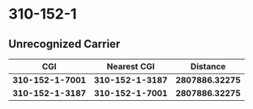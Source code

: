 # 310-152-1
## Unrecognized Carrier


| CGI | Nearest CGI | Distance |
|-----|-------------|----------|
| **310-152-1-7001** | **310-152-1-3187** | **2807886.32275** |
| **310-152-1-3187** | **310-152-1-7001** | **2807886.32275** |
